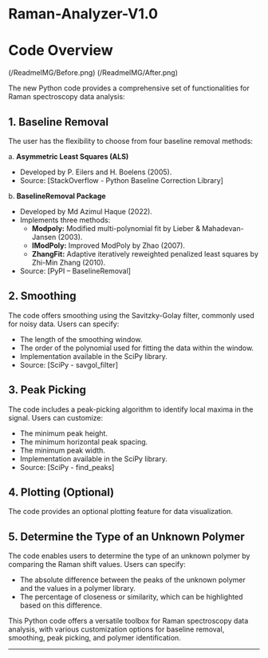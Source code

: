 # Raman-Analyzer-V1.0
# Code Overview
(/ReadmeIMG/Before.png)
(/ReadmeIMG/After.png)

The new Python code provides a comprehensive set of functionalities for Raman spectroscopy data analysis:

## 1. Baseline Removal
The user has the flexibility to choose from four baseline removal methods:

a. **Asymmetric Least Squares (ALS)**
   - Developed by P. Eilers and H. Boelens (2005).
   - Source: [StackOverflow - Python Baseline Correction Library]

b. **BaselineRemoval Package**
   - Developed by Md Azimul Haque (2022).
   - Implements three methods:
     - **Modpoly:** Modified multi-polynomial fit by Lieber & Mahadevan-Jansen (2003).
     - **IModPoly:** Improved ModPoly by Zhao (2007).
     - **ZhangFit:** Adaptive iteratively reweighted penalized least squares by Zhi-Min Zhang (2010).
   - Source: [PyPI – BaselineRemoval]

## 2. Smoothing
The code offers smoothing using the Savitzky-Golay filter, commonly used for noisy data. Users can specify:
   - The length of the smoothing window.
   - The order of the polynomial used for fitting the data within the window.
   - Implementation available in the SciPy library.
   - Source: [SciPy - savgol_filter]

## 3. Peak Picking
The code includes a peak-picking algorithm to identify local maxima in the signal. Users can customize:
   - The minimum peak height.
   - The minimum horizontal peak spacing.
   - The minimum peak width.
   - Implementation available in the SciPy library.
   - Source: [SciPy - find_peaks]

## 4. Plotting (Optional)
The code provides an optional plotting feature for data visualization.

## 5. Determine the Type of an Unknown Polymer
The code enables users to determine the type of an unknown polymer by comparing the Raman shift values. Users can specify:
   - The absolute difference between the peaks of the unknown polymer and the values in a polymer library.
   - The percentage of closeness or similarity, which can be highlighted based on this difference.

This Python code offers a versatile toolbox for Raman spectroscopy data analysis, with various customization options for baseline removal, smoothing, peak picking, and polymer identification.

---
